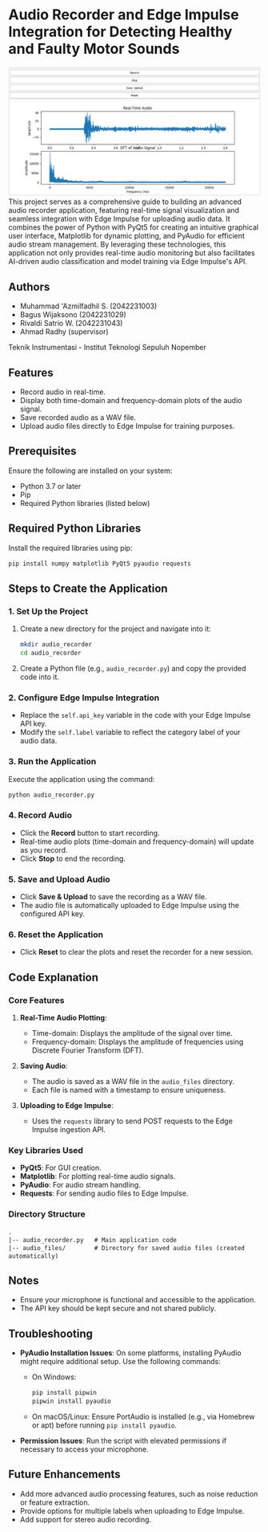 # Audio Recorder and Edge Impulse Integration for Detecting Healthy and Faulty Motor Sounds
![Alt text](https://github.com/Valzzsxs/TubesSPSEAS/blob/main/Screenshot%202024-12-25%20225531.png)
This project serves as a comprehensive guide to building an advanced audio recorder application, featuring real-time signal visualization and seamless integration with Edge Impulse for uploading audio data. It combines the power of Python with PyQt5 for creating an intuitive graphical user interface, Matplotlib for dynamic plotting, and PyAudio for efficient audio stream management. By leveraging these technologies, this application not only provides real-time audio monitoring but also facilitates AI-driven audio classification and model training via Edge Impulse's API.

## Authors

- Muhammad 'Azmilfadhil S. (2042231003)
- Bagus Wijaksono (2042231029)
- Rivaldi Satrio W. (2042231043)
- Ahmad Radhy (supervisor)

Teknik Instrumentasi - Institut Teknologi Sepuluh Nopember
## Features

- Record audio in real-time.
- Display both time-domain and frequency-domain plots of the audio signal.
- Save recorded audio as a WAV file.
- Upload audio files directly to Edge Impulse for training purposes.

## Prerequisites

Ensure the following are installed on your system:

- Python 3.7 or later
- Pip
- Required Python libraries (listed below)

## Required Python Libraries

Install the required libraries using pip:

```bash
pip install numpy matplotlib PyQt5 pyaudio requests
```

## Steps to Create the Application

### 1. **Set Up the Project**

1. Create a new directory for the project and navigate into it:
   ```bash
   mkdir audio_recorder
   cd audio_recorder
   ```
2. Create a Python file (e.g., `audio_recorder.py`) and copy the provided code into it.

### 2. **Configure Edge Impulse Integration**

- Replace the `self.api_key` variable in the code with your Edge Impulse API key.
- Modify the `self.label` variable to reflect the category label of your audio data.

### 3. **Run the Application**

Execute the application using the command:

```bash
python audio_recorder.py
```

### 4. **Record Audio**

- Click the **Record** button to start recording.
- Real-time audio plots (time-domain and frequency-domain) will update as you record.
- Click **Stop** to end the recording.

### 5. **Save and Upload Audio**

- Click **Save & Upload** to save the recording as a WAV file.
- The audio file is automatically uploaded to Edge Impulse using the configured API key.

### 6. **Reset the Application**

- Click **Reset** to clear the plots and reset the recorder for a new session.

## Code Explanation

### Core Features

1. **Real-Time Audio Plotting**:

   - Time-domain: Displays the amplitude of the signal over time.
   - Frequency-domain: Displays the amplitude of frequencies using Discrete Fourier Transform (DFT).

2. **Saving Audio**:

   - The audio is saved as a WAV file in the `audio_files` directory.
   - Each file is named with a timestamp to ensure uniqueness.

3. **Uploading to Edge Impulse**:

   - Uses the `requests` library to send POST requests to the Edge Impulse ingestion API.

### Key Libraries Used

- **PyQt5**: For GUI creation.
- **Matplotlib**: For plotting real-time audio signals.
- **PyAudio**: For audio stream handling.
- **Requests**: For sending audio files to Edge Impulse.

### Directory Structure

```
.
|-- audio_recorder.py   # Main application code
|-- audio_files/        # Directory for saved audio files (created automatically)
```

## Notes

- Ensure your microphone is functional and accessible to the application.
- The API key should be kept secure and not shared publicly.

## Troubleshooting

- **PyAudio Installation Issues**:
  On some platforms, installing PyAudio might require additional setup. Use the following commands:

  - On Windows:
    ```bash
    pip install pipwin
    pipwin install pyaudio
    ```
  - On macOS/Linux:
    Ensure PortAudio is installed (e.g., via Homebrew or apt) before running `pip install pyaudio`.

- **Permission Issues**:
  Run the script with elevated permissions if necessary to access your microphone.

## Future Enhancements

- Add more advanced audio processing features, such as noise reduction or feature extraction.
- Provide options for multiple labels when uploading to Edge Impulse.
- Add support for stereo audio recording.

